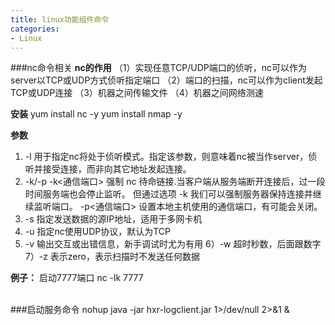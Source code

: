 ```yaml
---
title: linux功能组件命令
categories:
- Linux
---
```

###nc命令相关
**nc的作用**
（1）实现任意TCP/UDP端口的侦听，nc可以作为server以TCP或UDP方式侦听指定端口
（2）端口的扫描，nc可以作为client发起TCP或UDP连接
（3）机器之间传输文件
（4）机器之间网络测速  

**安装**
yum install nc -y
yum install nmap -y

**参数**
1) -l
用于指定nc将处于侦听模式。指定该参数，则意味着nc被当作server，侦听并接受连接，而非向其它地址发起连接。
2) -k/-p <port>
-k<通信端口> 强制 nc 待命链接.当客户端从服务端断开连接后，过一段时间服务端也会停止监听。 但通过选项 -k 我们可以强制服务器保持连接并继续监听端口。
-p<通信端口> 设置本地主机使用的通信端口，有可能会关闭。
3) -s 
指定发送数据的源IP地址，适用于多网卡机 
4) -u
 指定nc使用UDP协议，默认为TCP
5) -v
输出交互或出错信息，新手调试时尤为有用
6）-w
超时秒数，后面跟数字 
7）-z
表示zero，表示扫描时不发送任何数据

**例子：**
启动7777端口
nc -lk 7777

<br>
###启动服务命令
nohup java -jar hxr-logclient.jar 1>/dev/null 2>&1 &
